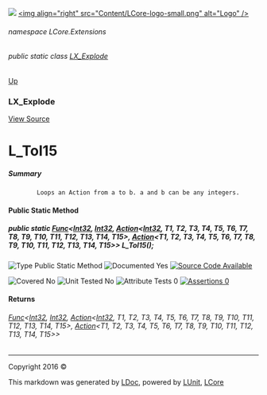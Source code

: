 ![](Content/LCore-banner-small.png "")
[&lt;img align=&quot;right&quot; src=&quot;Content/LCore-logo-small.png&quot; alt=&quot;Logo&quot; /&gt;](../README.md)

###### namespace LCore.Extensions

###### public static class [LX_Explode](docs/LX_Explode.md)
[Up](docs/LX_Explode.md)

### LX_Explode
[View Source](Dynamic%20Code/CodeExplode/LX_Explode.cs)

# L_ToI15

##### Summary

            Loops an Action from a to b. a and b can be any integers.
            

#### Public Static Method

##### public static <a href="https://msdn.microsoft.com/en-us/library/bb549430.aspx" alt="" target="_blank">Func</a>&lt;<a href="https://msdn.microsoft.com/en-us/library/system.int32.aspx" alt="">Int32</a>, <a href="https://msdn.microsoft.com/en-us/library/system.int32.aspx" alt="">Int32</a>, <a href="https://msdn.microsoft.com/en-us/library/dd402872.aspx" alt="" target="_blank">Action</a>&lt;<a href="https://msdn.microsoft.com/en-us/library/system.int32.aspx" alt="">Int32</a>, T1, T2, T3, T4, T5, T6, T7, T8, T9, T10, T11, T12, T13, T14, T15&gt;, <a href="https://msdn.microsoft.com/en-us/library/dd402873.aspx" alt="" target="_blank">Action</a>&lt;T1, T2, T3, T4, T5, T6, T7, T8, T9, T10, T11, T12, T13, T14, T15&gt;&gt; L_ToI15();

![Type Public Static Method](http://b.repl.ca/v1/Type-Public%20Static%20Method-blue.png "")     ![Documented Yes](http://b.repl.ca/v1/Documented-Yes-brightgreen.png "") [![Source Code Available](http://b.repl.ca/v1/Source%20Code-Available-brightgreen.png "")](Dynamic%20Code/CodeExplode/LX_Explode.cs#L2199)

![Covered No](http://b.repl.ca/v1/Covered-No-red.png "") ![Unit Tested No](http://b.repl.ca/v1/Unit%20Tested-No-lightgrey.png "") ![Attribute Tests 0](http://b.repl.ca/v1/Attribute%20Tests-0-lightgrey.png "") [![Assertions 0](http://b.repl.ca/v1/Assertions-0-lightgrey.png "")](Dynamic%20Code/CodeExplode/LX_Explode.cs)

#### Returns

###### <a href="https://msdn.microsoft.com/en-us/library/bb549430.aspx" alt="" target="_blank">Func</a>&lt;[Int32](https://msdn.microsoft.com/en-us/library/system.int32.aspx), [Int32](https://msdn.microsoft.com/en-us/library/system.int32.aspx), <a href="https://msdn.microsoft.com/en-us/library/dd402872.aspx" alt="" target="_blank">Action</a>&lt;[Int32](https://msdn.microsoft.com/en-us/library/system.int32.aspx), T1, T2, T3, T4, T5, T6, T7, T8, T9, T10, T11, T12, T13, T14, T15&gt;, <a href="https://msdn.microsoft.com/en-us/library/dd402873.aspx" alt="" target="_blank">Action</a>&lt;T1, T2, T3, T4, T5, T6, T7, T8, T9, T10, T11, T12, T13, T14, T15&gt;&gt;



---

Copyright 2016 &copy; [](../README.md) [](../TableOfContents.md)

This markdown was generated by [LDoc](https://github.com/CodeSingularity/LDoc), powered by [LUnit](https://github.com/CodeSingularity/LUnit), [LCore](https://github.com/CodeSingularity/LCore)
